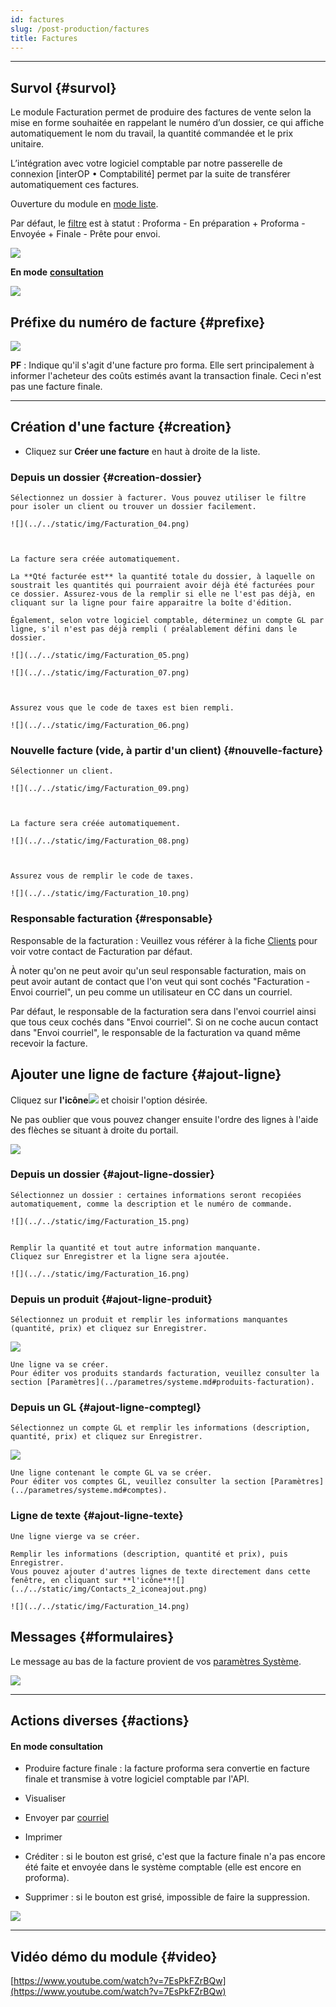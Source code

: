 ```yaml
---
id: factures
slug: /post-production/factures
title: Factures
---
```


---

## Survol {#survol}

Le module Facturation permet de produire des factures de vente selon la mise en forme souhaitée en rappelant le numéro d’un dossier, ce qui affiche automatiquement le nom du travail, la quantité commandée et le prix unitaire.

L’intégration avec votre logiciel comptable par notre passerelle de connexion \[interOP • Comptabilité\] permet par la suite de transférer automatiquement ces factures.

Ouverture du module en [mode liste](../fonctionnalites-generales/navigation.md#mode-liste).

Par défaut, le [filtre](../fonctionnalites-generales/navigation.md#filtres-tris) est à statut : Proforma - En préparation + Proforma - Envoyée + Finale - Prête pour envoi.

![](../../static/img/Facturation_01.png)

**En mode** [**consultation**](../fonctionnalites-generales/navigation.md#mode-consultation)

![](../../static/img/Facturation_02.png)

## Préfixe du numéro de facture {#prefixe}

![](../../static/img/Facturation_03.png)

**PF** : Indique qu'il s'agit d'une facture pro forma. Elle sert principalement à informer l'acheteur des coûts estimés avant la transaction finale. Ceci n'est pas une facture finale.

---

## Création d'une facture {#creation}

- Cliquez sur **Créer une facture** en haut à droite de la liste.

### Depuis un dossier {#creation-dossier}

    Sélectionnez un dossier à facturer. Vous pouvez utiliser le filtre pour isoler un client ou trouver un dossier facilement.

    ![](../../static/img/Facturation_04.png)



    La facture sera créée automatiquement.

    La **Qté facturée est** la quantité totale du dossier, à laquelle on soustrait les quantités qui pourraient avoir déjà été facturées pour ce dossier. Assurez-vous de la remplir si elle ne l'est pas déjà, en cliquant sur la ligne pour faire apparaitre la boîte d'édition.

    Également, selon votre logiciel comptable, déterminez un compte GL par ligne, s'il n'est pas déjà rempli ( préalablement défini dans le dossier.

    ![](../../static/img/Facturation_05.png)

    ![](../../static/img/Facturation_07.png)



    Assurez vous que le code de taxes est bien rempli.

    ![](../../static/img/Facturation_06.png)

### Nouvelle facture (vide, à partir d'un client) {#nouvelle-facture}

    Sélectionner un client.

    ![](../../static/img/Facturation_09.png)



    La facture sera créée automatiquement.

    ![](../../static/img/Facturation_08.png)



    Assurez vous de remplir le code de taxes.

    ![](../../static/img/Facturation_10.png)

### Responsable facturation {#responsable}

Responsable de la facturation : Veuillez vous référer à la fiche [Clients](../contacts/clients.md#consulter-contact) pour voir votre contact de Facturation par défaut.

À noter qu'on ne peut avoir qu'un seul responsable facturation, mais on peut avoir autant de contact que l'on veut qui sont cochés "Facturation - Envoi courriel", un peu comme un utilisateur en CC dans un courriel.

Par défaut, le responsable de la facturation sera dans l'envoi courriel ainsi que tous ceux cochés dans "Envoi courriel". Si on ne coche aucun contact dans "Envoi courriel", le responsable de la facturation va quand même recevoir la facture.

## Ajouter une ligne de facture {#ajout-ligne}

Cliquez sur **l'icône**![](../../static/img/Contacts_2_iconeajout.png) et choisir l'option désirée.

Ne pas oublier que vous pouvez changer ensuite l'ordre des lignes à l'aide des flèches se situant à droite du portail.

![](../../static/img/Facturation_12.png)

### Depuis un dossier {#ajout-ligne-dossier}

    Sélectionnez un dossier : certaines informations seront recopiées automatiquement, comme la description et le numéro de commande.

    ![](../../static/img/Facturation_15.png)


    Remplir la quantité et tout autre information manquante.
    Cliquez sur Enregistrer et la ligne sera ajoutée.

    ![](../../static/img/Facturation_16.png)

### Depuis un produit {#ajout-ligne-produit}

    Sélectionnez un produit et remplir les informations manquantes (quantité, prix) et cliquez sur Enregistrer.

![](../../static/img/Facturation_18.png)

    Une ligne va se créer.
    Pour éditer vos produits standards facturation, veuillez consulter la section [Paramètres](../parametres/systeme.md#produits-facturation).

### Depuis un GL {#ajout-ligne-comptegl}

    Sélectionnez un compte GL et remplir les informations (description, quantité, prix) et cliquez sur Enregistrer.

![](../../static/img/Facturation_17.png)

    Une ligne contenant le compte GL va se créer.
    Pour éditer vos comptes GL, veuillez consulter la section [Paramètres](../parametres/systeme.md#comptes).

### Ligne de texte {#ajout-ligne-texte}

    Une ligne vierge va se créer.

    Remplir les informations (description, quantité et prix), puis Enregistrer.
    Vous pouvez ajouter d'autres lignes de texte directement dans cette fenêtre, en cliquant sur **l'icône**![](../../static/img/Contacts_2_iconeajout.png)

    ![](../../static/img/Facturation_14.png)

## Messages {#formulaires}

Le message au bas de la facture provient de vos [paramètres Système](../parametres/systeme.md#formulaires).

![](../../static/img/Facturation_11.png)

---

## Actions diverses {#actions}

#### En mode consultation

- Produire facture finale : la facture proforma sera convertie en facture finale et transmise à votre logiciel comptable par l'API.

- Visualiser

- Envoyer par [courriel](../fonctionnalites-generales/courriels.md)

- Imprimer
- Créditer : si le bouton est grisé, c'est que la facture finale n'a pas encore été faite et envoyée dans le système comptable (elle est encore en proforma).

- Supprimer : si le bouton est grisé, impossible de faire la suppression.

![](../../static/img/Facturation_12.png)

---

## Vidéo démo du module {#video}

[https://www.youtube.com/watch?v=7EsPkFZrBQw](https://www.youtube.com/watch?v=7EsPkFZrBQw)
